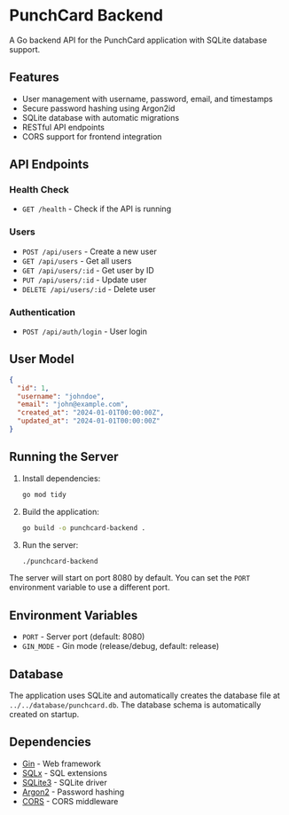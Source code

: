# PunchCard Backend

A Go backend API for the PunchCard application with SQLite database support.

## Features

- User management with username, password, email, and timestamps
- Secure password hashing using Argon2id
- SQLite database with automatic migrations
- RESTful API endpoints
- CORS support for frontend integration

## API Endpoints

### Health Check
- `GET /health` - Check if the API is running

### Users
- `POST /api/users` - Create a new user
- `GET /api/users` - Get all users
- `GET /api/users/:id` - Get user by ID
- `PUT /api/users/:id` - Update user
- `DELETE /api/users/:id` - Delete user

### Authentication
- `POST /api/auth/login` - User login

## User Model

```json
{
  "id": 1,
  "username": "johndoe",
  "email": "john@example.com",
  "created_at": "2024-01-01T00:00:00Z",
  "updated_at": "2024-01-01T00:00:00Z"
}
```

## Running the Server

1. Install dependencies:
   ```bash
   go mod tidy
   ```

2. Build the application:
   ```bash
   go build -o punchcard-backend .
   ```

3. Run the server:
   ```bash
   ./punchcard-backend
   ```

The server will start on port 8080 by default. You can set the `PORT` environment variable to use a different port.

## Environment Variables

- `PORT` - Server port (default: 8080)
- `GIN_MODE` - Gin mode (release/debug, default: release)

## Database

The application uses SQLite and automatically creates the database file at `../../database/punchcard.db`. The database schema is automatically created on startup.

## Dependencies

- [Gin](https://github.com/gin-gonic/gin) - Web framework
- [SQLx](https://github.com/jmoiron/sqlx) - SQL extensions
- [SQLite3](https://github.com/mattn/go-sqlite3) - SQLite driver
- [Argon2](https://golang.org/x/crypto/argon2) - Password hashing
- [CORS](https://github.com/gin-contrib/cors) - CORS middleware
